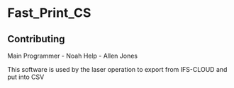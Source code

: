 # Fast_Print_CS

## Contributing
Main Programmer - Noah
Help - Allen Jones


This software is used by the laser operation to export from IFS-CLOUD and put into CSV
